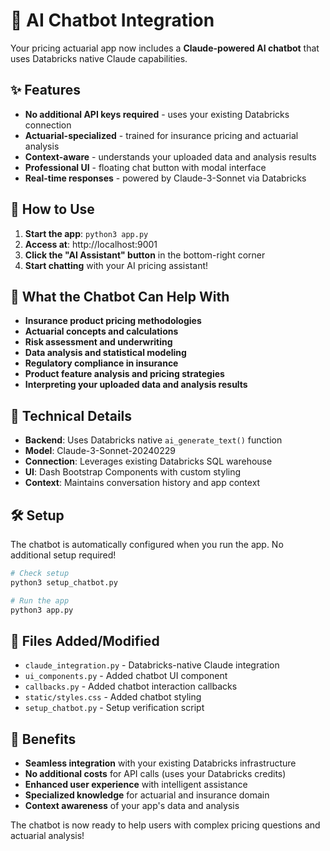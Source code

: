 # 🤖 AI Chatbot Integration

Your pricing actuarial app now includes a **Claude-powered AI chatbot** that uses Databricks native Claude capabilities.

## ✨ Features

- **No additional API keys required** - uses your existing Databricks connection
- **Actuarial-specialized** - trained for insurance pricing and actuarial analysis
- **Context-aware** - understands your uploaded data and analysis results
- **Professional UI** - floating chat button with modal interface
- **Real-time responses** - powered by Claude-3-Sonnet via Databricks

## 🚀 How to Use

1. **Start the app**: `python3 app.py`
2. **Access at**: http://localhost:9001
3. **Click the "AI Assistant" button** in the bottom-right corner
4. **Start chatting** with your AI pricing assistant!

## 💬 What the Chatbot Can Help With

- **Insurance product pricing methodologies**
- **Actuarial concepts and calculations**
- **Risk assessment and underwriting**
- **Data analysis and statistical modeling**
- **Regulatory compliance in insurance**
- **Product feature analysis and pricing strategies**
- **Interpreting your uploaded data and analysis results**

## 🔧 Technical Details

- **Backend**: Uses Databricks native `ai_generate_text()` function
- **Model**: Claude-3-Sonnet-20240229
- **Connection**: Leverages existing Databricks SQL warehouse
- **UI**: Dash Bootstrap Components with custom styling
- **Context**: Maintains conversation history and app context

## 🛠️ Setup

The chatbot is automatically configured when you run the app. No additional setup required!

```bash
# Check setup
python3 setup_chatbot.py

# Run the app
python3 app.py
```

## 📁 Files Added/Modified

- `claude_integration.py` - Databricks-native Claude integration
- `ui_components.py` - Added chatbot UI component
- `callbacks.py` - Added chatbot interaction callbacks
- `static/styles.css` - Added chatbot styling
- `setup_chatbot.py` - Setup verification script

## 🎯 Benefits

- **Seamless integration** with your existing Databricks infrastructure
- **No additional costs** for API calls (uses your Databricks credits)
- **Enhanced user experience** with intelligent assistance
- **Specialized knowledge** for actuarial and insurance domain
- **Context awareness** of your app's data and analysis

The chatbot is now ready to help users with complex pricing questions and actuarial analysis!
